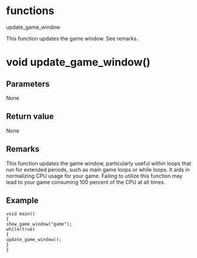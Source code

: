 # functions

update_game_window




This function updates the game window. See remarks.


# void update_game_window()

## Parameters

None

## Return value

None

## Remarks

This function updates the game window, particularly useful within loops that run for extended periods, such as main game loops or while loops. It aids in normalizing CPU usage for your game. Failing to utilize this function may lead to your game consuming 100 percent of the CPU at all times.

## Example

```
void main()
{
show_game_window("game");
while(true)
{
update_game_window();
}
}
```
